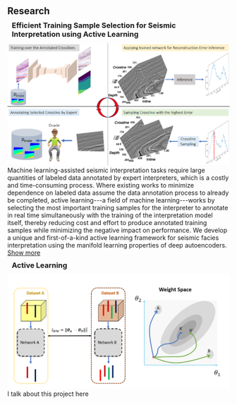 <h1 id="research"></h1>
<h2 style="margin: 60px 0px 10px;">Research</h2>



<h3 style="margin: 0px 10px 10px;">Efficient Training Sample Selection for Seismic Interpretation using Active Learning</h3>
<img src="./assets/teaser/geo-al.png" class="teaser img-fluid z-depth-1" style="width=100%;height=100%">
Machine learning-assisted seismic interpretation tasks require large quantities of labeled data annotated by expert interpreters, which is a costly and time-consuming process. Where existing works to minimize dependence on labeled data assume the data annotation process to already be completed, active learning---a field of machine learning---works by selecting the most important training samples for the interpreter to annotate in real time simultaneously with the training of the interpretation model itself, thereby reducing cost and effort to produce annotated training samples while minimizing the negative impact on performance. We develop a unique and first-of-a-kind active learning framework for seismic facies interpretation using the manifold learning properties of deep autoencoders. 
<a href="javascript:toggle_vis('newsmore')">Show more</a>
<div id="newsmore" style="display:none"> 
By jointly learning representations for supervised and unsupervised tasks and then ranking unlabeled samples by their nearness to the data manifold, we are able to identify the most relevant training samples to be labeled by the interpreter in each training round. This is shown in the figure below. On the popular F3 dataset, we obtain close to 10 percentage point difference in terms of interpretation accuracy between the proposed method and the baseline with only three fully annotated seismic sections.

<h4 style="margin: 0px 10px 10px;">Results</h4>
<h4 style="margin: 0px 10px 10px;">Codes</h4>
<h4 style="margin: 0px 10px 10px;">Related Publications</h4>
</div>

<h3 style="margin: 10px 10px 10px;">Active Learning</h3>
<img src="./assets/teaser/geo-weight-share.png" class="teaser img-fluid z-depth-1" style="width=100%;height=100%">
I talk about this project here


